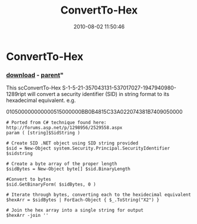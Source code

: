 ﻿---
pid:            2038
parent:         1891
children:       
poster:         S-1-5-21-2398571
title:          ConvertTo-Hex
date:           2010-08-02 11:50:46
format:         posh
---

# ConvertTo-Hex

### [download](2038.ps1) - [parent](1891.md)"

This scConvertTo-Hex S-1-5-21-357043131-537017027-1947940980-1289ript will convert a security identifier (SID) in string format to its hexadecimal equivalent. e.g. 

010500000000000515000000BB0B4815C33A022074381B7409050000

```posh
# Ported from C# technique found here: http://forums.asp.net/p/1298956/2529558.aspx
param ( [string]$SidString )

# Create SID .NET object using SID string provided
$sid = New-Object system.Security.Principal.SecurityIdentifier $sidstring

# Create a byte array of the proper length
$sidBytes = New-Object byte[] $sid.BinaryLength

#Convert to bytes
$sid.GetBinaryForm( $sidBytes, 0 )

# Iterate through bytes, converting each to the hexidecimal equivalent
$hexArr = $sidBytes | ForEach-Object { $_.ToString("X2") }

# Join the hex array into a single string for output
$hexArr -join ''
```
